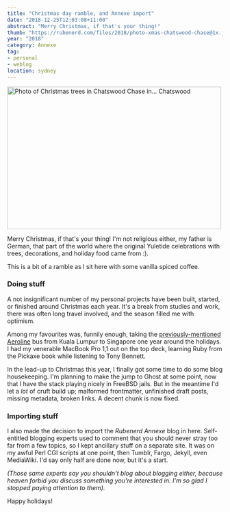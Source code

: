 ```yaml
---
title: "Christmas day ramble, and Annexe import"
date: "2018-12-25T12:03:08+11:00"
abstract: "Merry Christmas, if that's your thing!"
thumb: "https://rubenerd.com/files/2018/photo-xmas-chatswood-chase@1x.jpg"
year: "2018"
category: Annexe
tag:
- personal
- weblog
location: sydney
---
```

<p><img src="https://rubenerd.com/files/2018/photo-xmas-chatswood-chase@1x.jpg" srcset="https://rubenerd.com/files/2018/photo-xmas-chatswood-chase@1x.jpg 1x, https://rubenerd.com/files/2018/photo-xmas-chatswood-chase@2x.jpg 2x" alt="Photo of Christmas trees in Chatswood Chase in... Chatswood" style="width:500px; height:333px;" /></p>

Merry Christmas, if that's your thing! I'm not religious either, my father is German, that part of the world where the original Yuletide celebrations with trees, decorations, and holiday food came from :).

This is a bit of a ramble as I sit here with some vanilla spiced coffee.


### Doing stuff

A not insignificant number of my personal projects have been built, started, or finished around Christmas each year. It's a break from studies and work, there was often long travel involved, and the season filled me with optimism.

Among my favourites was, funnily enough, taking the [previously-mentioned Aeroline] bus from Kuala Lumpur to Singapore one year around the holidays. I had my venerable MacBook Pro 1,1 out on the top deck, learning Ruby from the Pickaxe book while listening to Tony Bennett.

In the lead-up to Christmas this year, I finally got some time to do some blog housekeeping. I'm planning to make the jump to Ghost at some point, now that I have the stack playing nicely in FreeBSD jails. But in the meantime I'd let a *lot* of cruft build up; malformed frontmatter, unfinished draft posts, missing metadata, broken links. A decent chunk is now fixed.


### Importing stuff

I also made the decision to import the *Rubenerd Annexe* blog in here. Self-entitled blogging experts used to comment that you should never stray too far from a few topics, so I kept ancillary stuff on a separate site. It was on my awful Perl CGI scripts at one point, then Tumblr, Fargo, Jekyll, even MediaWiki. I'd say only half are done now, but it's a start.

*(Those same experts say you shouldn't blog about blogging either, because heaven forbid you discuss something you're interested in. I'm so glad I stopped paying attention to them).*

Happy holidays!

[previously-mentioned Aeroline]: https://rubenerd.com/driving-from-singapore-to-kuala-lumpur/

